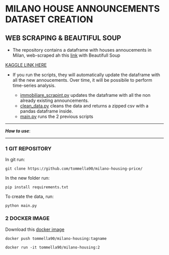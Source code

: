 # MILANO HOUSE ANNOUNCEMENTS DATASET CREATION 
## WEB SCRAPING & BEAUTIFUL SOUP
 - The repository contains a dataframe with houses annoucements in Milan, web-scraped ah this [link](https://www.immobiliare.it/vendita-case/milano/?criterio=rilevanza) with Beautifull Soup
 
 [KAGGLE LINK HERE](https://www.kaggle.com/datasets/tommasoramella/milano-housing-price)

- If you run the scripts, they will automatically update the dataframe with all the new annoucements. 
Over time, it will be possibile to perform time-series analysis. 

  - [immobiliare_scrapint.py](https://github.com/tommella90/milano-housing-price/blob/main/immobiliare_scraping.py) updates the dataframe with all the non already existing announcements. 
  - [clean_data.py](https://github.com/tommella90/milano-housing-price/blob/main/clean_data.py) cleans the data and returns a zipped csv with a pandas dataframe inside. 
  - [main.py](https://github.com/tommella90/milano-housing-price/blob/main/clean_data.py) runs the 2 previous scripts

____________________________________
***How to use***:
____________________________________
### 1 GIT REPOSITORY
In git run:
```
git clone https://github.com/tommella90/milano-housing-price/
```
In the new folder run:
```
pip install requirements.txt
```
To create the data, run:
```
python main.py
```

### 2 DOCKER IMAGE
Download this [docker image](https://hub.docker.com/repository/docker/tommella90/milano-housing/general) 
```
docker push tommella90/milano-housing:tagname
```

```
docker run -it tommella90/milano-housing:2
```

